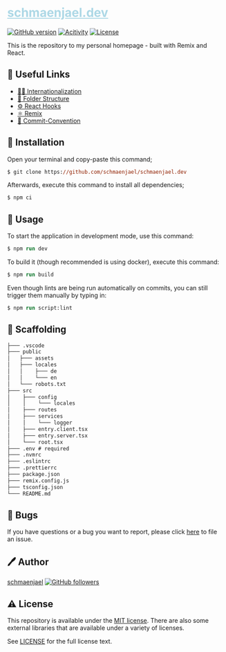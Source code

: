 # <a href="https://schmaenjael.dev/" target="_blank" style="color: lightblue">schmaenjael.dev</a>

[![GitHub version](https://img.shields.io/badge/version-v0.0.1-blue.svg)](https://github.com/schmaenjael/schmaenjael.dev.git)
[![Acitivity](https://img.shields.io/github/commit-activity/y/schmaenjael/schmaenjael.dev)](https://github.com/schmaenjael/schmaenjael.dev.git)
[![License](https://img.shields.io/badge/license-MIT-green)](https://github.com/schmaenjael/schmaenjael.dev.git)

This is the repository to my personal homepage - built with Remix and React.

## 📎 Useful Links

- [🐱‍💻 Internationalization](https://www.i18next.com/overview/getting-started)
- [📁 Folder Structure](https://remix.run/docs/en/v1/api/conventions)
- [⚙️ React Hooks](https://www.robinwieruch.de/react-hooks)
- [⚛️ Remix](https://remix.run/)
- [🧬 Commit-Convention](https://www.conventionalcommits.org/en/v1.0.0/)

## 🔽 Installation

Open your terminal and copy-paste this command;

```ps
$ git clone https://github.com/schmaenjael/schmaenjael.dev
```

Afterwards, execute this command to install all dependencies;

```ps
$ npm ci
```

## 🚀 Usage

To start the application in development mode, use this command:

```ps
$ npm run dev
```

To build it (though recommended is using docker), execute this command:

```ps
$ npm run build
```

Even though lints are being run automatically on commits, you can still trigger them manually by typing in:

```ps
$ npm run script:lint
```

## 📁 Scaffolding

```ps
├─── .vscode
├─── public
│   ├─── assets
│   ├─── locales
│   │    ├─── de
│   │    └─── en
│   └─── robots.txt
├─── src
│    ├─── config
│    │    └─── locales
│    ├─── routes
│    ├─── services
│    │    └─── logger
│    ├─── entry.client.tsx
│    ├─── entry.server.tsx
│    └─── root.tsx
├─── .env # required
├─── .nvmrc
├─── .eslintrc
├─── .prettierrc
├─── package.json
├─── remix.config.js
├─── tsconfig.json
└─── README.md
```

## 🐛 Bugs

If you have questions or a bug you want to report, please click [here](https://github.com/schmaenjael/schmaenjael.dev/issues) to file an issue.

## 🖊️ Author

[schmaenjael](https://github.com/Ocean15) [![GitHub followers](https://img.shields.io/github/followers/schmaenjael.svg?style=social)](https://github.com/schmaenjael)

## ⚠️ License

This repository is available under the
[MIT license](https://opensource.org/licenses/MIT). 
There are also some external libraries that are available under a variety of licenses.

See [LICENSE](https://github.com/schmaenjael/schmaenjael.dev/blob/master/LICENSE) for the full
license text.